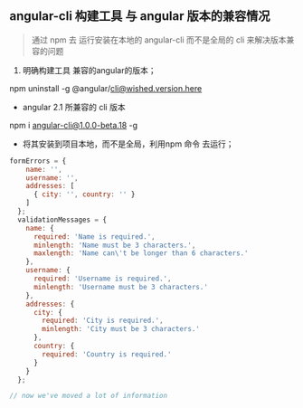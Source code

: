## angular-cli 构建工具 与 angular 版本的兼容情况

> 通过 npm 去 运行安装在本地的 angular-cli 而不是全局的 cli 来解决版本兼容的问题

1. 明确构建工具 兼容的angular的版本；

npm uninstall -g @angular/cli@wished.version.here

* angular 2.1 所兼容的 cli 版本

npm i angular-cli@1.0.0-beta.18 -g

* 将其安装到项目本地，而不是全局，利用npm 命令 去运行；


```js
formErrors = {
    name: '',
    username: '',
    addresses: [
      { city: '', country: '' }
    ]
  };
  validationMessages = {
    name: {
      required: 'Name is required.',
      minlength: 'Name must be 3 characters.',
      maxlength: 'Name can\'t be longer than 6 characters.'
    },
    username: {
      required: 'Username is required.',
      minlength: 'Username must be 3 characters.'
    },
    addresses: {
      city: {
        required: 'City is required.',
        minlength: 'City must be 3 characters.'
      },
      country: {
        required: 'Country is required.'
      }
    }
  };

// now we've moved a lot of information 

```